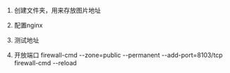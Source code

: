 1. 创建文件夹，用来存放图片地址
2. 配置nginx

3. 测试地址

4. 开放端口
firewall-cmd --zone=public --permanent --add-port=8103/tcp
firewall-cmd --reload
